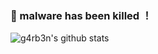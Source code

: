 ### 🌱 malware has been killed ！

![g4rb3n's github stats](https://github-readme-stats.vercel.app/api?username=g4rb3n&show_icons=true&theme=draculal)
